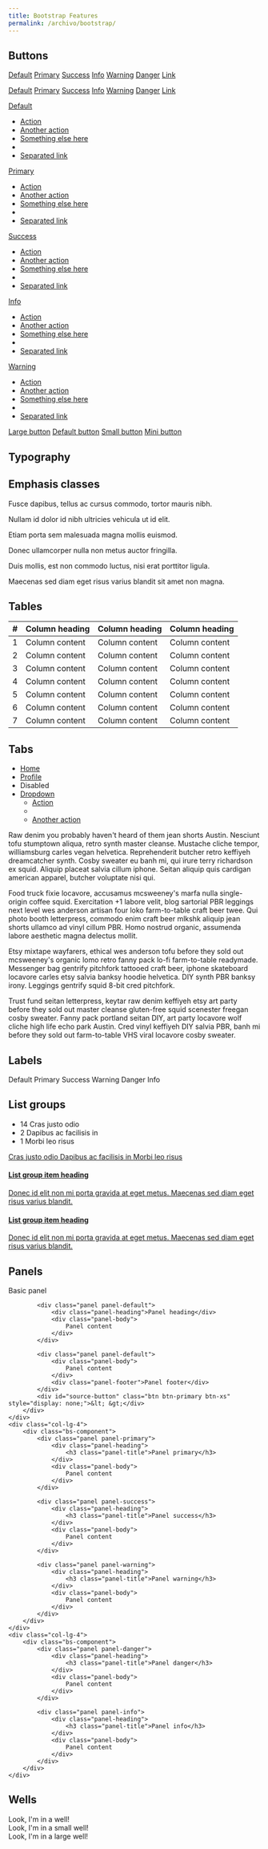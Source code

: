 ```yaml
---
title: Bootstrap Features
permalink: /archivo/bootstrap/
---
```



## Buttons
<p>
<a href="#" class="btn btn-default">Default</a>
<a href="#" class="btn btn-primary">Primary</a>
<a href="#" class="btn btn-success">Success</a>
<a href="#" class="btn btn-info">Info</a>
<a href="#" class="btn btn-warning">Warning</a>
<a href="#" class="btn btn-danger">Danger</a>
<a href="#" class="btn btn-link">Link</a>
</p><p>
<a href="#" class="btn btn-default disabled">Default</a>
<a href="#" class="btn btn-primary disabled">Primary</a>
<a href="#" class="btn btn-success disabled">Success</a>
<a href="#" class="btn btn-info disabled">Info</a>
<a href="#" class="btn btn-warning disabled">Warning</a>
<a href="#" class="btn btn-danger disabled">Danger</a>
<a href="#" class="btn btn-link disabled">Link</a>
</p><p>
<div class="btn-group">
  <a href="#" class="btn btn-default">Default</a>
  <a href="#" class="btn btn-default dropdown-toggle" data-toggle="dropdown"><span class="caret"></span></a>
  <ul class="dropdown-menu">
    <li><a href="#">Action</a></li>
    <li><a href="#">Another action</a></li>
    <li><a href="#">Something else here</a></li>
    <li class="divider"></li>
    <li><a href="#">Separated link</a></li>
  </ul>
</div>

<div class="btn-group">
  <a href="#" class="btn btn-primary">Primary</a>
  <a href="#" class="btn btn-primary dropdown-toggle" data-toggle="dropdown"><span class="caret"></span></a>
  <ul class="dropdown-menu">
    <li><a href="#">Action</a></li>
    <li><a href="#">Another action</a></li>
    <li><a href="#">Something else here</a></li>
    <li class="divider"></li>
    <li><a href="#">Separated link</a></li>
  </ul>
</div>

<div class="btn-group">
  <a href="#" class="btn btn-success">Success</a>
  <a href="#" class="btn btn-success dropdown-toggle" data-toggle="dropdown"><span class="caret"></span></a>
  <ul class="dropdown-menu">
    <li><a href="#">Action</a></li>
    <li><a href="#">Another action</a></li>
    <li><a href="#">Something else here</a></li>
    <li class="divider"></li>
    <li><a href="#">Separated link</a></li>
  </ul>
</div>

<div class="btn-group">
  <a href="#" class="btn btn-info">Info</a>
  <a href="#" class="btn btn-info dropdown-toggle" data-toggle="dropdown"><span class="caret"></span></a>
  <ul class="dropdown-menu">
    <li><a href="#">Action</a></li>
    <li><a href="#">Another action</a></li>
    <li><a href="#">Something else here</a></li>
    <li class="divider"></li>
    <li><a href="#">Separated link</a></li>
  </ul>
</div>

<div class="btn-group">
  <a href="#" class="btn btn-warning">Warning</a>
  <a href="#" class="btn btn-warning dropdown-toggle" data-toggle="dropdown"><span class="caret"></span></a>
  <ul class="dropdown-menu">
    <li><a href="#">Action</a></li>
    <li><a href="#">Another action</a></li>
    <li><a href="#">Something else here</a></li>
    <li class="divider"></li>
    <li><a href="#">Separated link</a></li>
  </ul>
</div>
</p><p>

<a href="#" class="btn btn-primary btn-lg">Large button</a>
<a href="#" class="btn btn-primary">Default button</a>
<a href="#" class="btn btn-primary btn-sm">Small button</a>
<a href="#" class="btn btn-primary btn-xs">Mini button</a>
</p>


## Typography

<h2>Emphasis classes</h2>
<p class="text-muted">Fusce dapibus, tellus ac cursus commodo, tortor mauris nibh.</p>
<p class="text-primary">Nullam id dolor id nibh ultricies vehicula ut id elit.</p>
<p class="text-warning">Etiam porta sem malesuada magna mollis euismod.</p>
<p class="text-danger">Donec ullamcorper nulla non metus auctor fringilla.</p>
<p class="text-success">Duis mollis, est non commodo luctus, nisi erat porttitor ligula.</p>
<p class="text-info">Maecenas sed diam eget risus varius blandit sit amet non magna.</p>


## Tables

<table class="table table-striped table-hover ">
  <thead>
    <tr>
      <th>#</th>
      <th>Column heading</th>
      <th>Column heading</th>
      <th>Column heading</th>
    </tr>
  </thead>
  <tbody>
    <tr>
      <td>1</td>
      <td>Column content</td>
      <td>Column content</td>
      <td>Column content</td>
    </tr>
    <tr>
      <td>2</td>
      <td>Column content</td>
      <td>Column content</td>
      <td>Column content</td>
    </tr>
    <tr class="info">
      <td>3</td>
      <td>Column content</td>
      <td>Column content</td>
      <td>Column content</td>
    </tr>
    <tr class="success">
      <td>4</td>
      <td>Column content</td>
      <td>Column content</td>
      <td>Column content</td>
    </tr>
    <tr class="danger">
      <td>5</td>
      <td>Column content</td>
      <td>Column content</td>
      <td>Column content</td>
    </tr>
    <tr class="warning">
      <td>6</td>
      <td>Column content</td>
      <td>Column content</td>
      <td>Column content</td>
    </tr>
    <tr class="active">
      <td>7</td>
      <td>Column content</td>
      <td>Column content</td>
      <td>Column content</td>
    </tr>
  </tbody>
</table>


## Tabs

<ul class="nav nav-tabs">
  <li class="active"><a href="#home" data-toggle="tab">Home</a></li>
  <li><a href="#profile" data-toggle="tab">Profile</a></li>
  <li class="disabled"><a>Disabled</a></li>
  <li class="dropdown">
    <a class="dropdown-toggle" data-toggle="dropdown" href="#">
      Dropdown <span class="caret"></span>
    </a>
    <ul class="dropdown-menu">
      <li><a href="#dropdown1" data-toggle="tab">Action</a></li>
      <li class="divider"></li>
      <li><a href="#dropdown2" data-toggle="tab">Another action</a></li>
    </ul>
  </li>
</ul>
<div id="myTabContent" class="tab-content">
  <div class="tab-pane fade active in" id="home">
    <p>Raw denim you probably haven't heard of them jean shorts Austin. Nesciunt tofu stumptown aliqua, retro synth master cleanse. Mustache cliche tempor, williamsburg carles vegan helvetica. Reprehenderit butcher retro keffiyeh dreamcatcher synth. Cosby sweater eu banh mi, qui irure terry richardson ex squid. Aliquip placeat salvia cillum iphone. Seitan aliquip quis cardigan american apparel, butcher voluptate nisi qui.</p>
  </div>
  <div class="tab-pane fade" id="profile">
    <p>Food truck fixie locavore, accusamus mcsweeney's marfa nulla single-origin coffee squid. Exercitation +1 labore velit, blog sartorial PBR leggings next level wes anderson artisan four loko farm-to-table craft beer twee. Qui photo booth letterpress, commodo enim craft beer mlkshk aliquip jean shorts ullamco ad vinyl cillum PBR. Homo nostrud organic, assumenda labore aesthetic magna delectus mollit.</p>
  </div>
  <div class="tab-pane fade" id="dropdown1">
    <p>Etsy mixtape wayfarers, ethical wes anderson tofu before they sold out mcsweeney's organic lomo retro fanny pack lo-fi farm-to-table readymade. Messenger bag gentrify pitchfork tattooed craft beer, iphone skateboard locavore carles etsy salvia banksy hoodie helvetica. DIY synth PBR banksy irony. Leggings gentrify squid 8-bit cred pitchfork.</p>
  </div>
  <div class="tab-pane fade" id="dropdown2">
    <p>Trust fund seitan letterpress, keytar raw denim keffiyeh etsy art party before they sold out master cleanse gluten-free squid scenester freegan cosby sweater. Fanny pack portland seitan DIY, art party locavore wolf cliche high life echo park Austin. Cred vinyl keffiyeh DIY salvia PBR, banh mi before they sold out farm-to-table VHS viral locavore cosby sweater.</p>
  </div>
</div>

## Labels

<p>
<span class="label label-default">Default</span>
<span class="label label-primary">Primary</span>
<span class="label label-success">Success</span>
<span class="label label-warning">Warning</span>
<span class="label label-danger">Danger</span>
<span class="label label-info">Info</span>
</p>


## List groups

<div class="row">
    <div class="col-lg-4">
        <div class="bs-component">
            <ul class="list-group">
                <li class="list-group-item">
                    <span class="badge">14</span> Cras justo odio
                </li>
                <li class="list-group-item">
                    <span class="badge">2</span> Dapibus ac facilisis in
                </li>
                <li class="list-group-item">
                    <span class="badge">1</span> Morbi leo risus
                </li>
            </ul>
        </div>
    </div>
    <div class="col-lg-4">
        <div class="bs-component">
            <div class="list-group">
                <a href="#" class="list-group-item active">
                  Cras justo odio
                </a>
                <a href="#" class="list-group-item">Dapibus ac facilisis in
                </a>
                <a href="#" class="list-group-item">Morbi leo risus
                </a>
            </div>
        </div>
    </div>
    <div class="col-lg-4">
        <div class="bs-component">
            <div class="list-group">
                <a href="#" class="list-group-item">
                    <h4 class="list-group-item-heading">List group item heading</h4>
                    <p class="list-group-item-text">Donec id elit non mi porta gravida at eget metus. Maecenas sed diam eget risus varius blandit.</p>
                </a>
                <a href="#" class="list-group-item">
                    <h4 class="list-group-item-heading">List group item heading</h4>
                    <p class="list-group-item-text">Donec id elit non mi porta gravida at eget metus. Maecenas sed diam eget risus varius blandit.</p>
                </a>
            </div>
        </div>
    </div>
</div>


## Panels

<div class="row">
    <div class="col-lg-4">
        <div class="bs-component">
            <div class="panel panel-default">
                <div class="panel-body">
                    Basic panel
                </div>
            </div>

            <div class="panel panel-default">
                <div class="panel-heading">Panel heading</div>
                <div class="panel-body">
                    Panel content
                </div>
            </div>

            <div class="panel panel-default">
                <div class="panel-body">
                    Panel content
                </div>
                <div class="panel-footer">Panel footer</div>
            </div>
            <div id="source-button" class="btn btn-primary btn-xs" style="display: none;">&lt; &gt;</div>
        </div>
    </div>
    <div class="col-lg-4">
        <div class="bs-component">
            <div class="panel panel-primary">
                <div class="panel-heading">
                    <h3 class="panel-title">Panel primary</h3>
                </div>
                <div class="panel-body">
                    Panel content
                </div>
            </div>

            <div class="panel panel-success">
                <div class="panel-heading">
                    <h3 class="panel-title">Panel success</h3>
                </div>
                <div class="panel-body">
                    Panel content
                </div>
            </div>

            <div class="panel panel-warning">
                <div class="panel-heading">
                    <h3 class="panel-title">Panel warning</h3>
                </div>
                <div class="panel-body">
                    Panel content
                </div>
            </div>
        </div>
    </div>
    <div class="col-lg-4">
        <div class="bs-component">
            <div class="panel panel-danger">
                <div class="panel-heading">
                    <h3 class="panel-title">Panel danger</h3>
                </div>
                <div class="panel-body">
                    Panel content
                </div>
            </div>

            <div class="panel panel-info">
                <div class="panel-heading">
                    <h3 class="panel-title">Panel info</h3>
                </div>
                <div class="panel-body">
                    Panel content
                </div>
            </div>
        </div>
    </div>
</div>


## Wells

<div class="row">
    <div class="col-lg-4">
        <div class="bs-component">
            <div class="well">
                Look, I'm in a well!
            </div>
        </div>
    </div>
    <div class="col-lg-4">
        <div class="bs-component">
            <div class="well well-sm">
                Look, I'm in a small well!
            </div>
        </div>
    </div>
    <div class="col-lg-4">
        <div class="bs-component">
            <div class="well well-lg">
                Look, I'm in a large well!
            </div>
            <div id="source-button" class="btn btn-primary btn-xs" style="display: none;">&lt; &gt;</div>
        </div>
    </div>
</div>
